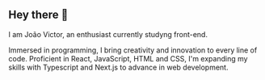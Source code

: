 ## Hey there 👋

I am João Victor, an enthusiast currently studyng front-end.

Immersed in programming, I bring creativity and innovation to every line of code. 
Proficient in React, JavaScript, HTML and CSS, I'm expanding my skills with Typescript and Next.js to advance in web development.
